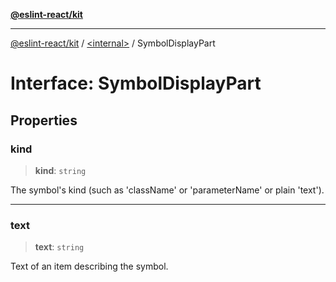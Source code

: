 [**@eslint-react/kit**](../../README.md)

***

[@eslint-react/kit](../../README.md) / [\<internal\>](../README.md) / SymbolDisplayPart

# Interface: SymbolDisplayPart

## Properties

### kind

> **kind**: `string`

The symbol's kind (such as 'className' or 'parameterName' or plain 'text').

***

### text

> **text**: `string`

Text of an item describing the symbol.
